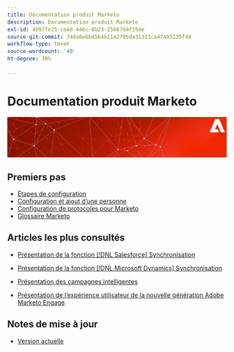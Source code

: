 ```yaml
---
title: Documentation produit Marketo
description: Documentation produit Marketo
exl-id: 4b97fe25-ce4d-446c-8b23-2566769f35ee
source-git-commit: 74da8ebbd564b11e2795da31321ca47493135f48
workflow-type: tm+mt
source-wordcount: '49'
ht-degree: 30%

---
```


# Documentation produit Marketo

![](assets/marketo-docs-banner.jpg)

## Premiers pas

* [Étapes de configuration](/help/marketo/getting-started/setup/setup-steps.md)
* [Configuration et ajout d’une personne](/help/marketo/getting-started/quick-wins/get-set-up-and-add-a-person.md)
* [Configuration de protocoles pour Marketo](/help/marketo/getting-started/setup/configure-protocols-for-marketo.md)
* [Glossaire Marketo](/help/marketo/getting-started/marketo-glossary.md)

## Articles les plus consultés

* [Présentation de la fonction [!DNL Salesforce] Synchronisation](/help/marketo/product-docs/crm-sync/salesforce-sync/understanding-the-salesforce-sync.md)

* [Présentation de la fonction [!DNL Microsoft Dynamics] Synchronisation](/help/marketo/product-docs/crm-sync/microsoft-dynamics-sync/understanding-the-microsoft-dynamics-sync.md)

* [Présentation des campagnes intelligentes](/help/marketo/product-docs/core-marketo-concepts/smart-campaigns/understanding-smart-campaigns.md)

* [Présentation de l’expérience utilisateur de la nouvelle génération Adobe Marketo Engage](/help/marketo/product-docs/marketo-engage-modern-ux/overview.md)

## Notes de mise à jour

* [Version actuelle](/help/marketo/release-notes/current.md)
